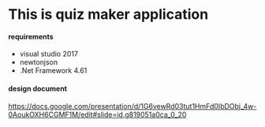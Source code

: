 # This is quiz maker application

#### requirements
- visual studio 2017
- newtonjson
- .Net Framework 4.61

#### design document
https://docs.google.com/presentation/d/1G6vewRd03tut1HmFd0IbDObj_4w-0AoukOXH6CGMF1M/edit#slide=id.g819051a0ca_0_20

